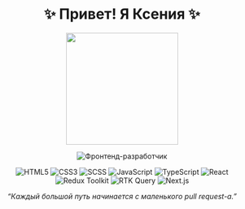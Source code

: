 <h1 align="center">✨ Привет! Я Ксения ✨</h1>

<p align="center">
  <img src="https://media.giphy.com/media/du3J3cXyzhj75IOgvA/giphy.gif" width="220" />
</p>

<div align="center">

![Фронтенд-разработчик](https://img.shields.io/badge/Фронтенд--разработчик-%F0%9F%92%BB-blueviolet?style=for-the-badge)

![HTML5](https://img.shields.io/badge/HTML5-E34F26?logo=html5&logoColor=white)
![CSS3](https://img.shields.io/badge/CSS3-1572B6?logo=css3&logoColor=white)
![SCSS](https://img.shields.io/badge/SCSS-CC6699?logo=sass&logoColor=white)
![JavaScript](https://img.shields.io/badge/JavaScript-F7DF1E?logo=javascript&logoColor=black)
![TypeScript](https://img.shields.io/badge/TypeScript-3178C6?logo=typescript&logoColor=white)
![React](https://img.shields.io/badge/React-20232A?logo=react&logoColor=61DAFB)
![Redux Toolkit](https://img.shields.io/badge/Redux_Toolkit-593D88?logo=redux&logoColor=white)
![RTK Query](https://img.shields.io/badge/RTK_Query-764ABC?logo=redux&logoColor=white)
![Next.js](https://img.shields.io/badge/Next.js-000000?logo=next.js&logoColor=white)

</div>

<p align="center">
  <i>“Каждый большой путь начинается с маленького pull request-а.”</i>
</p>
